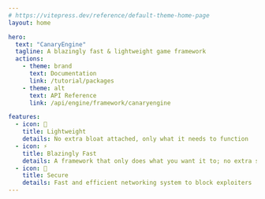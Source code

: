```yaml
---
# https://vitepress.dev/reference/default-theme-home-page
layout: home

hero:
  text: "CanaryEngine"
  tagline: A blazingly fast & lightweight game framework
  actions:
    - theme: brand
      text: Documentation
      link: /tutorial/packages
    - theme: alt
      text: API Reference
      link: /api/engine/framework/canaryengine

features:
  - icon: 🎒
    title: Lightweight
    details: No extra bloat attached, only what it needs to function
  - icon: ⚡
    title: Blazingly Fast
    details: A framework that only does what you want it to; no extra side effects
  - icon: 🔐
    title: Secure
    details: Fast and efficient networking system to block exploiters
---
```


